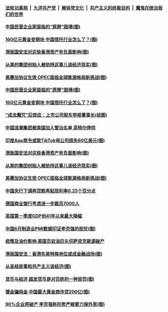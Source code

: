 ####  [法轮功真相](../../../../basic/blob/master/README.md?t=07022202) &nbsp;|&nbsp; [九评共产党](../../../../9ping.md/blob/master/README.md?t=07022202) &nbsp;|&nbsp; [解体党文化](../../../../jtdwh.md/blob/master/README.md?t=07022202)  &nbsp;|&nbsp; [共产主义的终极目的](../../../../gczydzjmd.md/blob/master/README.md?t=07022202) &nbsp;|&nbsp; [魔鬼在统治我们的世界](../../../../mgztzwmdsj.md/blob/master/README.md?t=07022202) 

#### [中国民营企业家面临的“原罪”困境(图)](../pages/p5/938453.md?t=07022202) 


#### [160亿元黄金变铜块 中国信托行业怎么了？(图)](../pages/p5/938358.md?t=07022202) 

#### [港版国安法对这些香港资产有负面影响(图)](../pages/p5/938357.md?t=07022202) 

#### [从美的集团创始人被劫持这事儿谈经济现实(图)](../pages/p5/938344.md?t=07022202) 

#### [美墨加协议生效 OPEC面临全球能源格局新挑战(图)](../pages/p5/938340.md?t=07022202) 

#### [中国民营企业家面临的“原罪”困境(图)](../pages/p5/938453.md?t=07022202) 


#### [160亿元黄金变铜块 中国信托行业怎么了？(图)](../pages/p5/938358.md?t=07022202) 

#### [“成龙魔咒”后效应：上市公司股东举报董事长(组图)](../pages/p5/938368.md?t=07022202) 

#### [中国浪潮集团被美国加入管治名单 英特尔停供](../pages/p5/938365.md?t=07022202) 

#### [印度App禁令或致TikTok母公司损失60亿美元(图)](../pages/p5/938364.md?t=07022202) 

#### [港版国安法对这些香港资产有负面影响(图)](../pages/p5/938357.md?t=07022202) 

#### [从美的集团创始人被劫持这事儿谈经济现实(图)](../pages/p5/938344.md?t=07022202) 

#### [美墨加协议生效 OPEC面临全球能源格局新挑战(图)](../pages/p5/938340.md?t=07022202) 


#### [中国央行下调再贷款再贴现利率0.25个百分点](../pages/p5/938264.md?t=07022202) 

#### [德国商业银行考虑进一步裁员7000人](../pages/p5/938262.md?t=07022202) 

#### [英国第一季度GDP创41年以来最大降幅](../pages/p5/938261.md?t=07022202) 

#### [中国6月制造业PMI数据印证李克强的担忧(图)](../pages/p5/938245.md?t=07022202) 

#### [疫情及油价影响 美国页岩油巨头切萨皮克能源破产](../pages/p5/938232.md?t=07022202) 

#### [港版国安法：香港失美特殊地位或成金融战场(图)](../pages/p5/938230.md?t=07022202) 

#### [从圣经故事和共产主义谈经济(图)](../pages/p5/938133.md?t=07022202) 

#### [货币与经济 超发货币是对百姓的一种惩罚(图)](../pages/p5/938130.md?t=07022202) 

#### [镀金骗纯金 中国最大黄金商诈贷200亿(图)](../pages/p5/938160.md?t=07022202) 

#### [90%企业将破产 李克强称形势严峻要力保外贸(图)](../pages/p5/938142.md?t=07022202) 


